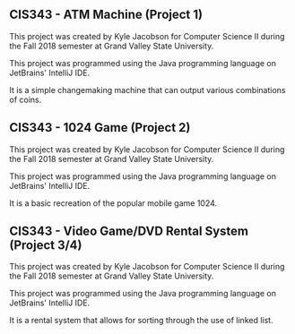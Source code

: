 ## CIS343 - ATM Machine (Project 1)
This project was created by Kyle Jacobson for Computer Science II during the Fall 2018 semester at Grand Valley State University.

This project was programmed using the Java programming language on JetBrains' IntelliJ IDE.

It is a simple changemaking machine that can output various combinations of coins.

## CIS343 - 1024 Game (Project 2)
This project was created by Kyle Jacobson for Computer Science II during the Fall 2018 semester at Grand Valley State University.

This project was programmed using the Java programming language on JetBrains' IntelliJ IDE.

It is a basic recreation of the popular mobile game 1024.

## CIS343 - Video Game/DVD Rental System (Project 3/4)
This project was created by Kyle Jacobson for Computer Science II during the Fall 2018 semester at Grand Valley State University.

This project was programmed using the Java programming language on JetBrains' IntelliJ IDE.

It is a rental system that allows for sorting through the use of linked list.
